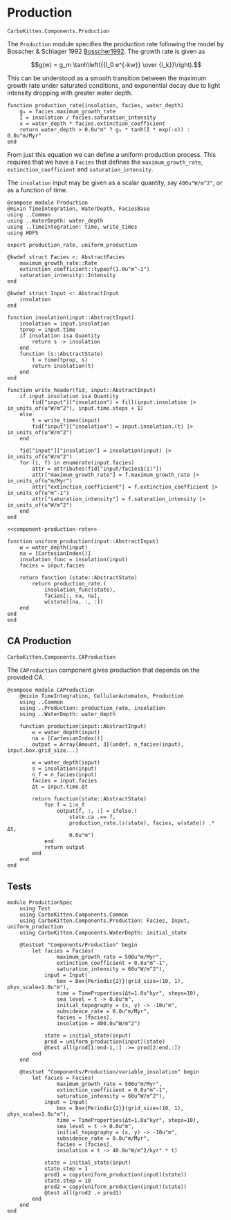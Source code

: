 # Production

```component-dag
CarboKitten.Components.Production
```

The `Production` module specifies the production rate following the model by Bosscher & Schlager 1992 [Bosscher1992](@cite).
The growth rate is given as

$$g(w) = g_m \tanh\left({{I_0 e^{-kw}} \over {I_k}}\right).$$

This can be understood as a smooth transition between the maximum growth rate under saturated conditions, and exponential decay due to light intensity dropping with greater water depth.

``` {.julia #component-production-rate}
function production_rate(insolation, facies, water_depth)
    gₘ = facies.maximum_growth_rate
    I = insolation / facies.saturation_intensity
    x = water_depth * facies.extinction_coefficient
    return water_depth > 0.0u"m" ? gₘ * tanh(I * exp(-x)) : 0.0u"m/Myr"
end
```

From just this equation we can define a uniform production process. This requires that we have a `Facies` that defines the `maximum_growth_rate`, `extinction_coefficient` and `saturation_intensity`.

The `insolation` input may be given as a scalar quantity, say `400u"W/m^2"`, or as a function of time.

``` {.julia file=src/Components/Production.jl}
@compose module Production
@mixin TimeIntegration, WaterDepth, FaciesBase
using ..Common
using ..WaterDepth: water_depth
using ..TimeIntegration: time, write_times
using HDF5

export production_rate, uniform_production

@kwdef struct Facies <: AbstractFacies
    maximum_growth_rate::Rate
    extinction_coefficient::typeof(1.0u"m^-1")
    saturation_intensity::Intensity
end

@kwdef struct Input <: AbstractInput
    insolation
end

function insolation(input::AbstractInput)
    insolation = input.insolation
    tprop = input.time
    if insolation isa Quantity
        return s -> insolation
    end
    function (s::AbstractState)
        t = time(tprop, s)
        return insolation(t)
    end
end

function write_header(fid, input::AbstractInput)
    if input.insolation isa Quantity
        fid["input"]["insolation"] = fill(input.insolation |> in_units_of(u"W/m^2"), input.time.steps + 1)
    else
        t = write_times(input)
        fid["input"]["insolation"] = input.insolation.(t) |> in_units_of(u"W/m^2")
    end

    fid["input"]["insolation"] = insolation(input) |> in_units_of(u"W/m^2")
    for (i, f) in enumerate(input.facies)
        attr = attributes(fid["input/facies$(i)"])
        attr["maximum_growth_rate"] = f.maximum_growth_rate |> in_units_of(u"m/Myr")
        attr["extinction_coefficient"] = f.extinction_coefficient |> in_units_of(u"m^-1")
        attr["saturation_intensity"] = f.saturation_intensity |> in_units_of(u"W/m^2")
    end
end

<<component-production-rate>>

function uniform_production(input::AbstractInput)
    w = water_depth(input)
    na = [CartesianIndex()]
    insolation_func = insolation(input)
    facies = input.facies

    return function (state::AbstractState)
        return production_rate.(
            insolation_func(state),
            facies[:, na, na],
            w(state)[na, :, :])
    end
end
end
```

## CA Production

```component-dag
CarboKitten.Components.CAProduction
```

The `CAProduction` component gives production that depends on the provided CA.

``` {.julia file=src/Components/CAProduction.jl}
@compose module CAProduction
    @mixin TimeIntegration, CellularAutomaton, Production
    using ..Common
    using ..Production: production_rate, insolation
    using ..WaterDepth: water_depth

    function production(input::AbstractInput)
        w = water_depth(input)
        na = [CartesianIndex()]
        output = Array{Amount, 3}(undef, n_facies(input), input.box.grid_size...)

        w = water_depth(input)
        s = insolation(input)
        n_f = n_facies(input)
        facies = input.facies
        Δt = input.time.Δt

        return function(state::AbstractState)
            for f = 1:n_f
                output[f, :, :] = ifelse.(
                    state.ca .== f,
                    production_rate.(s(state), facies, w(state)) .* Δt,
                    0.0u"m")
            end
            return output
        end
    end
end
```

## Tests

``` {.julia file=test/Components/ProductionSpec.jl}
module ProductionSpec
    using Test
    using CarboKitten.Components.Common
    using CarboKitten.Components.Production: Facies, Input, uniform_production
    using CarboKitten.Components.WaterDepth: initial_state

    @testset "Components/Production" begin
        let facies = Facies(
                maximum_growth_rate = 500u"m/Myr",
                extinction_coefficient = 0.8u"m^-1",
                saturation_intensity = 60u"W/m^2"),
            input = Input(
                box = Box{Periodic{2}}(grid_size=(10, 1), phys_scale=1.0u"m"),
                time = TimeProperties(Δt=1.0u"kyr", steps=10),
                sea_level = t -> 0.0u"m",
		        initial_topography = (x, y) -> -10u"m",
		        subsidence_rate = 0.0u"m/Myr",
                facies = [facies],
                insolation = 400.0u"W/m^2")

            state = initial_state(input)
            prod = uniform_production(input)(state)
            @test all(prod[1:end-1,:] .>= prod[2:end,:])
        end
    end

    @testset "Components/Production/variable_insolation" begin
        let facies = Facies(
                maximum_growth_rate = 500u"m/Myr",
                extinction_coefficient = 0.8u"m^-1",
                saturation_intensity = 60u"W/m^2"),
            input = Input(
                box = Box{Periodic{2}}(grid_size=(10, 1), phys_scale=1.0u"m"),
                time = TimeProperties(Δt=1.0u"kyr", steps=10),
                sea_level = t -> 0.0u"m",
                initial_topography = (x, y) -> -10u"m",
                subsidence_rate = 0.0u"m/Myr",
                facies = [facies],
                insolation = t -> 40.0u"W/m^2/kyr" * t)

            state = initial_state(input)
            state.step = 1
            prod1 = copy(uniform_production(input)(state))
            state.step = 10
            prod2 = copy(uniform_production(input)(state))
            @test all(prod2 .> prod1)
        end
    end
end
```
